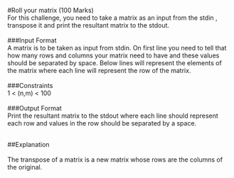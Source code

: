 
#Roll your matrix (100 Marks)<br/>
For this challenge, you need to take a matrix as an input from the stdin , transpose it and print the resultant matrix to the stdout.<br/>
<br/>
###Input Format<br/>
A matrix is to be taken as input from stdin. On first line you need to tell that how many rows and columns your matrix need to have and these values should be separated by space. Below lines will represent the elements of the matrix where each line will represent the row of the matrix.<br/>
<br/>
###Constraints<br/>
1 < (n,m) < 100<br/>
<br/>
###Output Format<br/>
Print the resultant matrix to the stdout where each line should represent each row and values in the row should be separated by a space. <br/>
<br/>

##Explanation<br/>
<br/>
The transpose of a matrix is a new matrix whose rows are the columns of the original. <br/>
